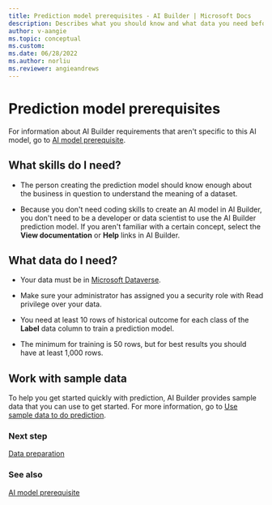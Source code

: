 ```yaml
---
title: Prediction model prerequisites - AI Builder | Microsoft Docs
description: Describes what you should know and what data you need before you can build a prediction model in AI Builder.
author: v-aangie
ms.topic: conceptual
ms.custom:
ms.date: 06/28/2022
ms.author: norliu
ms.reviewer: angieandrews
---
```


# Prediction model prerequisites

For information about AI Builder requirements that aren't specific to this AI model, go to [AI model prerequisite](build-model.md#prerequisites).

## What skills do I need?

- The person creating the prediction model should know enough about the business in question to understand the meaning of a dataset.

- Because you don't need coding skills to create an AI model in AI Builder, you don't need to be a developer or data scientist to use the AI Builder prediction model. If you aren't familiar with a certain concept, select the **View documentation** or **Help** links in AI Builder.

## What data do I need?

- Your data must be in [Microsoft Dataverse](/powerapps/maker/common-data-service/data-platform-intro).

- Make sure your administrator has assigned you a security role with Read privilege over your data.

- You need at least 10 rows of historical outcome for each class of the **Label** data column to train a prediction model.

- The minimum for training is 50 rows, but for best results you should have at least 1,000 rows.

## Work with sample data

To help you get started quickly with prediction, AI Builder provides sample data that you can use to get started. For more information, go to [Use sample data to do prediction](prediction-sample-data.md).

### Next step

[Data preparation](prediction-data-prep.md)

### See also

[AI model prerequisite](build-model.md#prerequisites)

